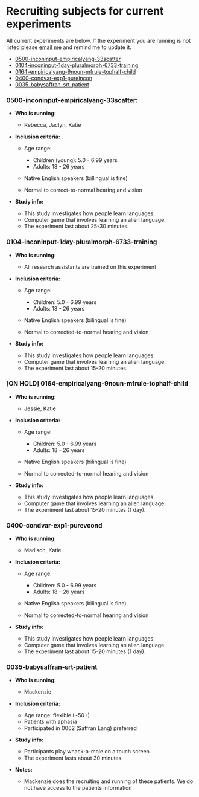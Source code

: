 # Recruiting subjects for current experiments

All current experiments are below.  If the experiment you are running is not listed please [email me](mailto:kathryn.schuler@gmail.com) and remind me to update it.

* [0500-inconinput-empiricalyang-33scatter](#0500-inconinput-empiricalyang-33scatter)
* [0104-inconinput-1day-pluralmorph-6733-training](#0104-inconinput-1day-pluralmorph-6733-training)
* [0164-empiricalyang-9noun-mfrule-tophalf-child](#0164-empiricalyang-9noun-mfrule-tophalf-child)
* [0400-condvar-exp1-pureincon](#0400-condvar-exp1-pureincon)
* [0035-babysaffran-srt-patient](#0035-babysaffran-srt-patient)

### 0500-inconinput-empiricalyang-33scatter:

* **Who is running:**

  * Rebecca, Jaclyn, Katie


* **Inclusion criteria:**

  * Age range:

    * Children \(young\): 5.0 - 6.99 years
    * Adults: 18 - 26 years

  * Native English speakers \(billingual is fine\)

  * Normal to correct-to-normal hearing and vision



* **Study info:**

  * This study investigates how people learn languages.
  * Computer game that involves learning an alien language.
  * The experiment last about 25-30 minutes.


### 0104-inconinput-1day-pluralmorph-6733-training

* **Who is running:**

  * All research assistants are trained on this experiment

* **Inclusion criteria:**

  * Age range:

    * Children: 5.0 - 6.99 years
    * Adults: 18 - 26 years

  * Native English speakers \(bilingual is fine\)

  * Normal to corrected-to-normal hearing and vision



* **Study info:**

  * This study investigates how people learn languages.
  * Computer game that involves learning an alien language.
  * The experiment last about 15-20 minutes.


### \[ON HOLD\] 0164-empiricalyang-9noun-mfrule-tophalf-child

* **Who is running:**

  * Jessie, Katie

* **Inclusion criteria:**

  * Age range:

    * Children: 5.0 - 6.99 years
    * Adults: 18 - 26 years

  * Native English speakers \(bilingual is fine\)

  * Normal to corrected-to-normal hearing and vision



* **Study info:**

  * This study investigates how people learn languages.
  * Computer game that involves learning an alien language.
  * The experiment last about 15-20 minutes \(1 day\).


### 0400-condvar-exp1-purevcond

* **Who is running:**

  * Madison, Katie

* **Inclusion criteria:**

  * Age range:

    * Children: 5.0 - 6.99 years
    * Adults: 18 - 26 years

  * Native English speakers \(bilingual is fine\)

  * Normal to corrected-to-normal hearing and vision



* **Study info:**

  * This study investigates how people learn languages.
  * Computer game that involves learning an alien language.
  * The experiment last about 15-20 minutes \(1 day\).


### 0035-babysaffran-srt-patient

* **Who is running:**

  * Mackenzie

* **Inclusion criteria:**

  * Age range: flexible \(~50+\)
  * Patients with aphasia
  * Participated in 0062 \(Saffran Lang\) preferred

* **Study info:**

  * Participants play whack-a-mole on a touch screen.
  * The experiment lasts about 30 minutes.

* **Notes:**

  * Mackenzie does the recruiting and running of these patients.  We do not have access to the patients information


